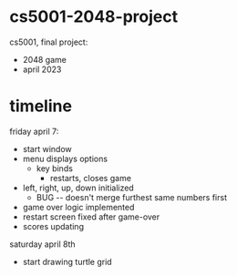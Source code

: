 # cs5001-2048-project

 cs5001, final project: 
 * 2048 game
 * april 2023


# timeline

friday april 7:
* start window
* menu displays options
    * key binds
        * restarts, closes game
* left, right, up, down initialized
    * BUG -- doesn't merge furthest same numbers first
* game over logic implemented
* restart screen fixed after game-over
* scores updating

saturday april 8th
* start drawing turtle grid


